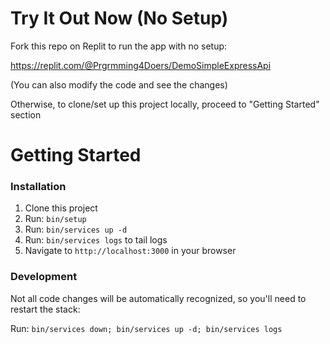 # Try It Out Now (No Setup)

Fork this repo on Replit to run the app with no setup:

https://replit.com/@Prgrmming4Doers/DemoSimpleExpressApi

(You can also modify the code and see the changes)

Otherwise, to clone/set up this project locally, proceed to "Getting Started" section

# Getting Started

### Installation

1. Clone this project
1. Run: `bin/setup`
1. Run: `bin/services up -d`
1. Run: `bin/services logs` to tail logs
1. Navigate to `http://localhost:3000` in your browser

### Development

Not all code changes will be automatically recognized, so you'll need to restart the stack:

Run: `bin/services down; bin/services up -d; bin/services logs`
